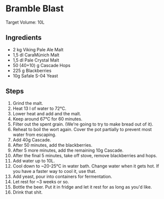 Bramble Blast
=============

Target Volume: 10L

Ingredients
-----------
* 2 kg Viking Pale Ale Malt
* 1,5 dl CaraMünich Malt
* 1,5 dl Pale Crystal Malt
* 50 (40+10) g Cascade Hops
* 225 g Blackberries
* 10g Safale S-04 Yeast

Steps
-----
1. Grind the malt.
2. Heat 13 l of water to 72°C.
3. Lower heat and add and the malt.
4. Keep around 67°C for 60 minutes.
5. Filter out the spent grain. (We're going to try to make bread out of it).
6. Reheat to boil the wort again. Cover the pot partially to prevent most water
   from escaping.
7. Add 40g Cascade. 
8. After 50 minutes, add the blackberries.
9. After 5 more minutes, add the remaining 10g Cascade.
10. After the final 5 minutes, take off stove, remove blackberries and hops.
11. Add water up to 10L.
12. Cool down to ~20-25°C in water bath. Change water when it gets hot. If you
    have a faster way to cool it, use that.
13. Add yeast, pour into containers for fermentation.
14. Let rest for ~3 weeks or so.
15. Bottle the beer. Put it in fridge and let it rest for as long as you'd like.
16. Drink that shit.
